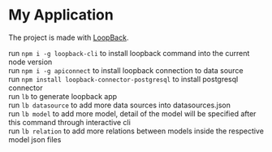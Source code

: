 # My Application

The project is made with [LoopBack](http://loopback.io).

run ```npm i -g loopback-cli``` to install loopback command into the current node version
<br/>
run ```npm i -g apiconnect``` to install loopback connection to data source
<br/>
run ```npm install loopback-connector-postgresql``` to install postgresql connector
<br/>
run ``` lb ``` to generate loopback app
<br/>
run ```lb datasource``` to add more data sources into datasources.json
<br/>
run ```lb model``` to add more model, detail of the model will be specified after this command through interactive cli
<br/>
run ```lb relation``` to add more relations between models inside the respective model json files
